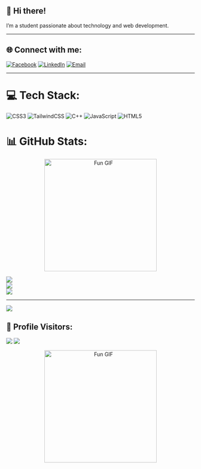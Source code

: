 ## 👋 Hi there!

I’m a student passionate about technology and web development.

---

## 🌐 Connect with me:
[![Facebook](https://img.shields.io/badge/Facebook-%231877F2.svg?logo=Facebook&logoColor=white)](https://facebook.com/BruhhHong) 
[![LinkedIn](https://img.shields.io/badge/LinkedIn-%230077B5.svg?logo=linkedin&logoColor=white)](https://linkedin.com/in/KongBunhong) 
[![Email](https://img.shields.io/badge/Email-D14836?logo=gmail&logoColor=white)](mailto:hongnacap2022@gmail.com)

---
# 💻 Tech Stack:
![CSS3](https://img.shields.io/badge/css3-%231572B6.svg?style=for-the-badge&logo=css3&logoColor=white) ![TailwindCSS](https://img.shields.io/badge/tailwindcss-%2338B2AC.svg?style=for-the-badge&logo=tailwind-css&logoColor=white) ![C++](https://img.shields.io/badge/c++-%2300599C.svg?style=for-the-badge&logo=c%2B%2B&logoColor=white)
![JavaScript](https://img.shields.io/badge/javascript-%23323330.svg?style=for-the-badge&logo=javascript&logoColor=%23F7DF1E)
![HTML5](https://img.shields.io/badge/html5-%23E34F26.svg?style=for-the-badge&logo=html5&logoColor=white) 
# 📊 GitHub Stats:
<div>
  <p align="center">
  <img src="https://i.pinimg.com/originals/8e/75/2c/8e752cf446947d3d01c0eaaf9e1504e2.gif" width="300" alt="Fun GIF" />
</p>
</div>

![](https://github-readme-stats.vercel.app/api?username=Bunhong3&theme=dark&hide_border=false&include_all_commits=false&count_private=false)<br/>
![](https://nirzak-streak-stats.vercel.app/?user=Bunhong3&theme=dark&hide_border=false)<br/>
![](https://github-readme-stats.vercel.app/api/top-langs/?username=Bunhong3&theme=dark&hide_border=false&include_all_commits=false&count_private=false&layout=compact)

---
[![](https://visitcount.itsvg.in/api?id=Bunhong3&icon=0&color=0)](https://visitcount.itsvg.in)
## 🔢 Profile Visitors:
[![](https://visitcount.itsvg.in/api?id=Bunhong3&icon=0&color=0)](https://visitcount.itsvg.in)
![](https://komarev.com/ghpvc/?username=Bunhong3&color=green&style=for-the-badge)
<p align="center">
  <img src="https://i.pinimg.com/originals/bf/bc/21/bfbc21130efd482684e4f02991350817.gif" width="300" alt="Fun GIF" />
</p>

<!-- Proudly created with GPRM ( https://gprm.itsvg.in ) -->
